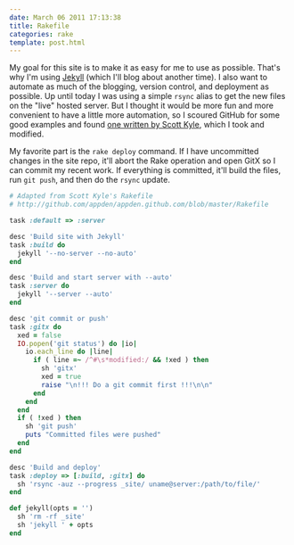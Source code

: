 ```yaml
---
date: March 06 2011 17:13:38
title: Rakefile
categories: rake
template: post.html
---
```


My goal for this site is to make it as easy for me to use as possible. That's why I'm using [Jekyll][1] (which I'll blog about another time). I also want to automate as much of the blogging, version control, and deployment as possible. Up until today I was using a simple `rsync` alias to get the new files on the "live" hosted server. But I thought it would be more fun and more convenient to have a little more automation, so I scoured GitHub for some good examples and found [one written by Scott Kyle][2], which I took and modified.

My favorite part is the `rake deploy` command. If I have uncommitted changes in the site repo, it'll abort the Rake operation and open GitX so I can commit my recent work. If everything is committed, it'll build the files, run `git push`, and then do the `rsync` update.

```ruby
# Adapted from Scott Kyle's Rakefile
# http://github.com/appden/appden.github.com/blob/master/Rakefile

task :default => :server

desc 'Build site with Jekyll'
task :build do
  jekyll '--no-server --no-auto'
end

desc 'Build and start server with --auto'
task :server do
  jekyll '--server --auto'
end

desc 'git commit or push'
task :gitx do
  xed = false
  IO.popen('git status') do |io|
    io.each_line do |line|
      if ( line =~ /^#\s*modified:/ && !xed ) then
        sh 'gitx'
        xed = true
        raise "\n!!! Do a git commit first !!!\n\n"
      end
    end
  end
  if ( !xed ) then
    sh 'git push'
    puts "Committed files were pushed"
  end
end

desc 'Build and deploy'
task :deploy => [:build, :gitx] do
  sh 'rsync -auz --progress _site/ uname@server:/path/to/file/'
end

def jekyll(opts = '')
  sh 'rm -rf _site'
  sh 'jekyll ' + opts
end
```

[1]: https://github.com/mojombo/jekyll
[2]: https://github.com/appden/appden.github.com/blob/master/Rakefile
